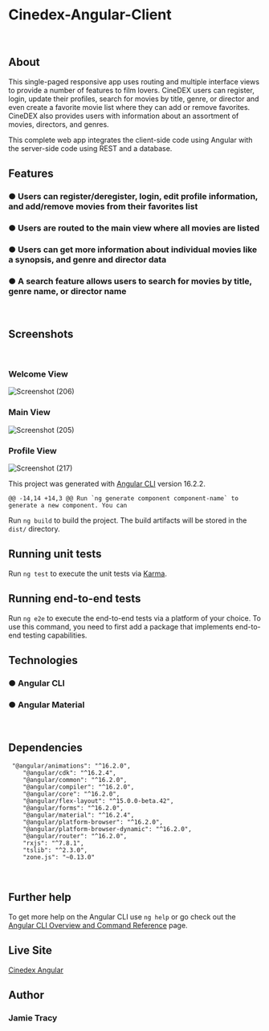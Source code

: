 # Cinedex-Angular-Client
<br>

## About
This single-paged responsive app uses routing and multiple interface views to provide a number of features to film lovers. CineDEX users can register, login, update their profiles, search for movies by title, genre, or director and even create a favorite movie list where they can add or remove favorites. CineDEX also provides users with information about an assortment of movies, directors, and genres.

This complete web app integrates the client-side code using Angular with the server-side code using REST and a database.
<br>

## Features
### ● Users can register/deregister, login, edit profile information, and add/remove movies from their favorites list
### ● Users are routed to the main view where all movies are listed
### ● Users can get more information about individual movies like a synopsis, and genre and director data
### ● A search feature allows users to search for movies by title, genre name, or director name

<br>

## Screenshots
<br>

### Welcome View

![Screenshot (206)](https://github.com/jlt717/Cinedex-Angular-client/assets/128320420/c98fbd0a-affd-4723-891d-be58afb563be)
<br>

### Main View

![Screenshot (205)](https://github.com/jlt717/Cinedex-Angular-client/assets/128320420/ef9de53a-93c2-4de7-bbeb-fe195ef6012c)
<br>

### Profile View

![Screenshot (217)](https://github.com/jlt717/Cinedex-Angular-client/assets/128320420/ebffae59-7d3b-4f55-9e2d-5dd404efce6d)
<br>

This project was generated with [Angular CLI](https://github.com/angular/angular-cli) version 16.2.2.

	@@ -14,14 +14,3 @@ Run `ng generate component component-name` to generate a new component. You can

Run `ng build` to build the project. The build artifacts will be stored in the `dist/` directory.

## Running unit tests

Run `ng test` to execute the unit tests via [Karma](https://karma-runner.github.io).

## Running end-to-end tests

Run `ng e2e` to execute the end-to-end tests via a platform of your choice. To use this command, you need to first add a package that implements end-to-end testing capabilities.
<br>

## Technologies
### ● Angular CLI
### ● Angular Material
<br>

## Dependencies
```
 "@angular/animations": "^16.2.0",
    "@angular/cdk": "^16.2.4",
    "@angular/common": "^16.2.0",
    "@angular/compiler": "^16.2.0",
    "@angular/core": "^16.2.0",
    "@angular/flex-layout": "^15.0.0-beta.42",
    "@angular/forms": "^16.2.0",
    "@angular/material": "^16.2.4",
    "@angular/platform-browser": "^16.2.0",
    "@angular/platform-browser-dynamic": "^16.2.0",
    "@angular/router": "^16.2.0",
    "rxjs": "^7.8.1",
    "tslib": "^2.3.0",
    "zone.js": "~0.13.0"
```
<br>

## Further help

To get more help on the Angular CLI use `ng help` or go check out the [Angular CLI Overview and Command Reference](https://angular.io/cli) page.

## Live Site
[Cinedex Angular](https://jlt717.github.io/Cinedex-Angular-client/)
<br>

## Author
### Jamie Tracy

